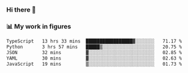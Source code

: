 ### Hi there 👋

### 📊 My work in figures

<!--START_SECTION:waka-->

```txt
TypeScript   13 hrs 33 mins  █████████████████▓░░░░░░░   71.17 %
Python       3 hrs 57 mins   █████▒░░░░░░░░░░░░░░░░░░░   20.75 %
JSON         32 mins         ▓░░░░░░░░░░░░░░░░░░░░░░░░   02.85 %
YAML         30 mins         ▓░░░░░░░░░░░░░░░░░░░░░░░░   02.63 %
JavaScript   19 mins         ▒░░░░░░░░░░░░░░░░░░░░░░░░   01.73 %
```

<!--END_SECTION:waka-->
